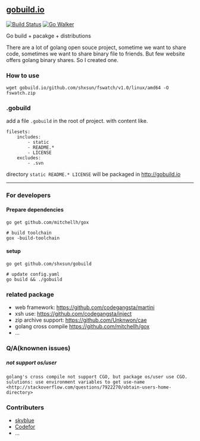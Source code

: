 ## [gobuild.io](http://gobuild.io)
[![Build Status](https://drone.io/github.com/shxsun/gobuild/status.png)](https://drone.io/github.com/shxsun/gobuild/latest)
[![Go Walker](http://gowalker.org/api/v1/badge)](http://gowalker.org/github.com/shxsun/gobuild)

Go build + pacakge + distributions

There are a lot of golang open souce project, sometime we want to share code, sometimes we want to share binary file to friends.
But few website offers golang binary shares. So I created one.

### How to use
	wget gobuild.io/github.com/shxsun/fswatch/v1.0/linux/amd64 -O fswatch.zip

### .gobuild
add a file `.gobuild` in the root of project. with content like.

	filesets:
		includes:
			- static
			- README.*
			- LICENSE
		excludes:
			- .svn

directory `static README.* LICENSE` will be packaged in <http://gobuild.io>

-------------------
### For developers
#### Prepare dependencies
	go get github.com/mitchellh/gox
	
	# build toolchain
	gox -build-toolchain

#### setup
	go get github.com/shxsun/gobuild
	
	# update config.yaml
	go build && ./gobuild
	

### related package
* web framework: <https://github.com/codegangsta/martini>
* xsh use: <https://github.com/codegangsta/inject>
* zip archive support: <https://github.com/Unknwon/cae>
* golang cross compile <https://github.com/mitchellh/gox>
* ...

### Q/A(knownen issues)
##### not support os/user

	golang's cross compile not support CGO, but package os/user use CGO.
	sulutions: use environment variables to get use-name <http://stackoverflow.com/questions/7922270/obtain-users-home-directory>

### Contributers
* [skyblue](https://github.com/shxsun)
* [Codefor](https://github.com/Codefor)
* ...
